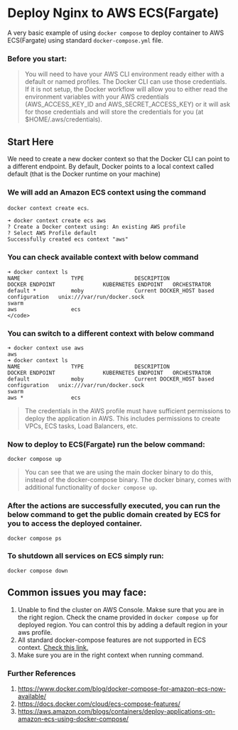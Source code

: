 # Deploy Nginx to AWS ECS(Fargate)

A very basic example of using `docker compose` to deploy container to AWS ECS(Fargate) using standard `docker-compose.yml` file. 


### Before you start: 
> You will need to have your AWS CLI environment ready either with a default or named profiles. The Docker CLI can use those credentials. If it is not setup, the Docker workflow will allow you to either read the environment variables with your AWS credentials (AWS_ACCESS_KEY_ID and AWS_SECRET_ACCESS_KEY) or it will ask for those credentials and will store the credentials for you (at $HOME/.aws/credentials).


## Start Here
We need to create a new docker context so that the Docker CLI can point to a different endpoint. By default, Docker points to a local context called default (that is the Docker runtime on your machine) 

### We will add an Amazon ECS context using the command 

`docker context create ecs`.

```
➜ docker context create ecs aws
? Create a Docker context using: An existing AWS profile
? Select AWS Profile default
Successfully created ecs context "aws"  

```

### You can check available context with below command

```
➜ docker context ls                     
NAME                TYPE                DESCRIPTION                               DOCKER ENDPOINT               KUBERNETES ENDPOINT   ORCHESTRATOR
default *           moby                Current DOCKER_HOST based configuration   unix:///var/run/docker.sock                         swarm
aws                 ecs                                                                          </code>                                 
```

### You can switch to a different context with below command
```
➜ docker context use aws
aws
➜ docker context ls              
NAME                TYPE                DESCRIPTION                               DOCKER ENDPOINT               KUBERNETES ENDPOINT   ORCHESTRATOR
default             moby                Current DOCKER_HOST based configuration   unix:///var/run/docker.sock                         swarm
aws *               ecs 

```  



> The credentials in the AWS profile must have sufficient permissions to deploy the application in AWS. This includes permissions to create VPCs, ECS tasks, Load Balancers, etc.

### Now to deploy to ECS(Fargate) run the below command:
`docker compose up `

> You can see that we are using the main docker binary to do this, instead of the docker-compose binary. The docker binary,  comes with additional functionality of `docker compose up`. 


### After the actions are successfully executed, you can run the below command to get the public domain created by ECS for you to access the deployed container.

`docker compose ps`

### To shutdown all services on ECS simply run:
`docker compose down`

## Common issues you may face:
 1. Unable to find the cluster on AWS Console. Makse sure that you are in the right region. Check the cname provided in `docker compose up` for deployed region. You can control this by adding a default region in your aws profile.
 2. All standard docker-compose features are not supported in ECS context. [Check this link.](https://docs.docker.com/cloud/ecs-compose-features/)
 3. Make sure you are in the right context when running command.


### Further References
 1. https://www.docker.com/blog/docker-compose-for-amazon-ecs-now-available/
 2. https://docs.docker.com/cloud/ecs-compose-features/
 3. https://aws.amazon.com/blogs/containers/deploy-applications-on-amazon-ecs-using-docker-compose/
